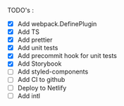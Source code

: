 TODO's :

- [x] Add webpack.DefinePlugin
- [x] Add TS
- [x] Add prettier
- [x] Add unit tests
- [x] Add precommit hook for unit tests
- [x] Add Storybook
- [ ] Add styled-components
- [ ] Add CI to github
- [ ] Deploy to Netlify
- [ ] Add intl
